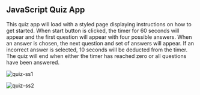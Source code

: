 ## JavaScript Quiz App

This quiz app will load with a styled page displaying instructions on how to get started.
When start button is clicked, the timer for 60 seconds will appear and the first question will appear with four possible answers.
When an answer is chosen, the next question and set of answers will appear. 
If an incorrect answer is selected, 10 seconds will be deducted from the timer.
The quiz will end when either the timer has reached zero or all questions have been answered.


![quiz-ss1](https://user-images.githubusercontent.com/105762638/184065609-9c98f78a-dc46-4cde-bf90-58275c21aadf.png)

![quiz-ss2](https://user-images.githubusercontent.com/105762638/184065616-2cd5ce57-eeac-4d9e-82a3-172e4eb47077.png)